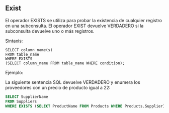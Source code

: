 ## Exist
El operador EXISTS se utiliza para probar la existencia de cualquier registro en una subconsulta.
El operador EXIST devuelve VERDADERO si la subconsulta devuelve uno o más registros.

Sintaxis:
```ssh
SELECT column_name(s)
FROM table_name
WHERE EXISTS
(SELECT column_name FROM table_name WHERE condition);
```

Ejemplo:

La siguiente sentencia SQL devuelve VERDADERO y enumera los proveedores con un precio de producto igual a 22:

```sql
SELECT SupplierName
FROM Suppliers
WHERE EXISTS (SELECT ProductName FROM Products WHERE Products.SupplierID = Suppliers.supplierID AND Price = 22);
```